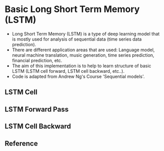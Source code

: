# Basic Long Short Term Memory (LSTM)

* Long Short Term Memory (LSTM) is a type of deep learning model that is mostly used for analysis of sequential data (time series data prediction). 
* There are different application areas that are used: Language model, neural machine translation, music generation, time series prediction, financial prediction, etc. 
* The aim of this implementation is to help to learn structure of basic LSTM (LSTM cell forward, LSTM cell backward, etc..).
* Code is adapted from Andrew Ng's Course 'Sequential models'.

## LSTM Cell

## LSTM Forward Pass

## LSTM Cell Backward

## Reference

